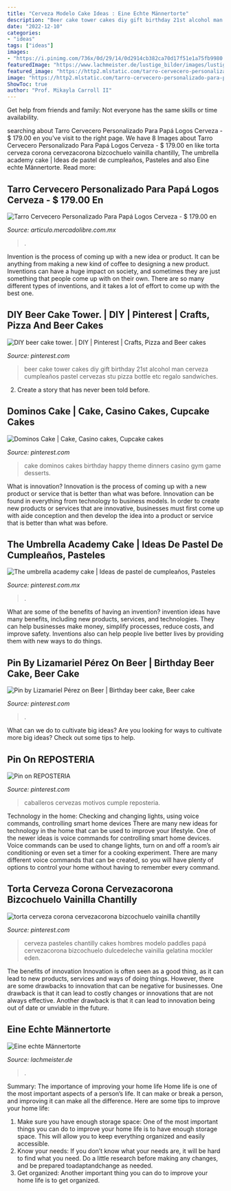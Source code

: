 ```yaml
---
title: "Cerveza Modelo Cake Ideas : Eine Echte Männertorte"
description: "Beer cake tower cakes diy gift birthday 21st alcohol man cerveza cumpleaños pastel cervezas stu pizza bottle etc regalo sandwiches"
date: "2022-12-10"
categories:
- "ideas"
tags: ["ideas"]
images:
- "https://i.pinimg.com/736x/0d/29/14/0d2914cb382ca70d17f51e1a75fb9980.jpg"
featuredImage: "https://www.lachmeister.de/lustige_bilder/images/lustiges_bild_eine-echte-maennertorte.jpg"
featured_image: "https://http2.mlstatic.com/tarro-cervecero-personalizado-para-papa-logos-cerveza-D_NQ_NP_706890-MLM27484688070_062018-F.jpg"
image: "https://http2.mlstatic.com/tarro-cervecero-personalizado-para-papa-logos-cerveza-D_NQ_NP_706890-MLM27484688070_062018-F.jpg"
ShowToc: true
author: "Prof. Mikayla Carroll II"
---
```



Get help from friends and family: Not everyone has the same skills or time availability.

	

		
searching about Tarro Cervecero Personalizado Para Papá Logos Cerveza - $ 179.00 en you've visit to the right page. We have 8 Images about Tarro Cervecero Personalizado Para Papá Logos Cerveza - $ 179.00 en like torta cerveza corona cervezacorona bizcochuelo vainilla chantilly, The umbrella academy cake | Ideas de pastel de cumpleaños, Pasteles and also Eine echte Männertorte. Read more:
		
    
## Tarro Cervecero Personalizado Para Papá Logos Cerveza - $ 179.00 En

<img loading=lazy src="https://http2.mlstatic.com/tarro-cervecero-personalizado-para-papa-logos-cerveza-D_NQ_NP_706890-MLM27484688070_062018-F.jpg" onerror="this.onerror=null;this.src='https://tse3.mm.bing.net/th?id=OIP.yA-HBNE9pnxNhQ8kWvoSUwHaF7&amp;pid=15.1';" alt="Tarro Cervecero Personalizado Para Papá Logos Cerveza - $ 179.00 en">

_Source: articulo.mercadolibre.com.mx_

>. 

	

Invention is the process of coming up with a new idea or product. It can be anything from making a new kind of coffee to designing a new product. Inventions can have a huge impact on society, and sometimes they are just something that people come up with on their own. There are so many different types of inventions, and it takes a lot of effort to come up with the best one.

    
## DIY Beer Cake Tower. | DIY | Pinterest | Crafts, Pizza And Beer Cakes

<img loading=lazy src="https://s-media-cache-ak0.pinimg.com/736x/b2/c9/b9/b2c9b9f2a1fdf260106cd0756523361f.jpg" onerror="this.onerror=null;this.src='https://tse2.mm.bing.net/th?id=OIP.dQgkHOV0_nr-CJPIog8FNAHaNJ&amp;pid=15.1';" alt="DIY beer cake tower. | DIY | Pinterest | Crafts, Pizza and Beer cakes">

_Source: pinterest.com_

>beer cake tower cakes diy gift birthday 21st alcohol man cerveza cumpleaños pastel cervezas stu pizza bottle etc regalo sandwiches. 

	

2. Create a story that has never been told before.

    
## Dominos Cake | Cake, Casino Cakes, Cupcake Cakes

<img loading=lazy src="https://i.pinimg.com/originals/c0/9f/78/c09f78674cf96e0ad398996ea0dc3081.jpg" onerror="this.onerror=null;this.src='https://tse4.mm.bing.net/th?id=OIP.ixgyY9l-2q9Q1nJJkU_dagHaJ4&amp;pid=15.1';" alt="Dominos Cake | Cake, Casino cakes, Cupcake cakes">

_Source: pinterest.com_

>cake dominos cakes birthday happy theme dinners casino gym game desserts. 

	

What is innovation?
Innovation is the process of coming up with a new product or service that is better than what was before. Innovation can be found in everything from technology to business models. In order to create new products or services that are innovative, businesses must first come up with aide conception and then develop the idea into a product or service that is better than what was before.

    
## The Umbrella Academy Cake | Ideas De Pastel De Cumpleaños, Pasteles

<img loading=lazy src="https://i.pinimg.com/736x/29/65/55/29655537b0bcb96a0e415d131063fec1.jpg" onerror="this.onerror=null;this.src='https://tse4.mm.bing.net/th?id=OIP.zqVsrUdVOikNGJ-9feD1IwHaNK&amp;pid=15.1';" alt="The umbrella academy cake | Ideas de pastel de cumpleaños, Pasteles">

_Source: pinterest.com.mx_

>. 

	

What are some of the benefits of having an invention?
invention ideas have many benefits, including new products, services, and technologies. They can help businesses make money, simplify processes, reduce costs, and improve safety. Inventions also can help people live better lives by providing them with new ways to do things.

    
## Pin By Lizamariel Pérez On Beer | Birthday Beer Cake, Beer Cake

<img loading=lazy src="https://i.pinimg.com/736x/0d/29/14/0d2914cb382ca70d17f51e1a75fb9980.jpg" onerror="this.onerror=null;this.src='https://tse3.mm.bing.net/th?id=OIP.EgZ8AfI_e1lbw4v6e5T3GAHaJ3&amp;pid=15.1';" alt="Pin by Lizamariel Pérez on Beer | Birthday beer cake, Beer cake">

_Source: pinterest.com_

>. 

	

What can we do to cultivate big ideas?
Are you looking for ways to cultivate more big ideas? Check out some tips to help.

    
## Pin On REPOSTERIA

<img loading=lazy src="https://i.pinimg.com/736x/ce/56/cd/ce56cda138bb21f3315aa58e7affd3b7--lili.jpg" onerror="this.onerror=null;this.src='https://tse2.mm.bing.net/th?id=OIP.OStJ6AMoCK7LdCCVh2qNjQHaJ4&amp;pid=15.1';" alt="Pin on REPOSTERIA">

_Source: pinterest.com_

>caballeros cervezas motivos cumple reposteria. 

	

Technology in the home: Checking and changing lights, using voice commands, controlling smart home devices
There are many new ideas for technology in the home that can be used to improve your lifestyle. One of the newer ideas is voice commands for controlling smart home devices. Voice commands can be used to change lights, turn on and off a room’s air conditioning or even set a timer for a cooking experiment. There are many different voice commands that can be created, so you will have plenty of options to control your home without having to remember every command.

    
## Torta Cerveza Corona Cervezacorona Bizcochuelo Vainilla Chantilly

<img loading=lazy src="https://i.pinimg.com/736x/56/bd/35/56bd357a14ee15edd925a0055789487f.jpg" onerror="this.onerror=null;this.src='https://tse2.mm.bing.net/th?id=OIP.ptx9GzYSGWXb8J4SrHbP4gHaHa&amp;pid=15.1';" alt="torta cerveza corona cervezacorona bizcochuelo vainilla chantilly">

_Source: pinterest.com_

>cerveza pasteles chantilly cakes hombres modelo paddles papá cervezacorona bizcochuelo dulcedeleche vainilla gelatina mockler eden. 

	

The benefits of innovation
Innovation is often seen as a good thing, as it can lead to new products, services and ways of doing things. However, there are some drawbacks to innovation that can be negative for businesses. One drawback is that it can lead to costly changes or innovations that are not always effective. Another drawback is that it can lead to innovation being out of date or unviable in the future.

    
## Eine Echte Männertorte

<img loading=lazy src="https://www.lachmeister.de/lustige_bilder/images/lustiges_bild_eine-echte-maennertorte.jpg" onerror="this.onerror=null;this.src='https://tse4.mm.bing.net/th?id=OIP.l8-0pFOppxCMPHV1QLJcCwHaJ6&amp;pid=15.1';" alt="Eine echte Männertorte">

_Source: lachmeister.de_

>. 

	

Summary: The importance of improving your home life
Home life is one of the most important aspects of a person’s life. It can make or break a person, and improving it can make all the difference. Here are some tips to improve your home life: 
1. Make sure you have enough storage space: One of the most important things you can do to improve your home life is to have enough storage space. This will allow you to keep everything organized and easily accessible. 
2. Know your needs: If you don’t know what your needs are, it will be hard to find what you need. Do a little research before making any changes, and be prepared toadaptandchange as needed. 
3. Get organized: Another important thing you can do to improve your home life is to get organized.

